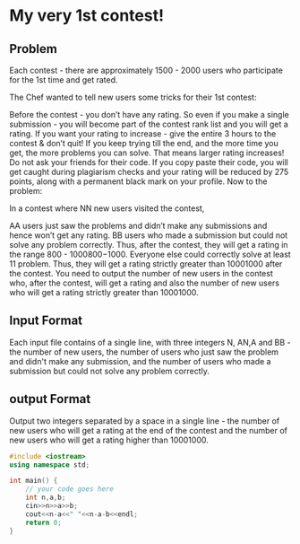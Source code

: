 # My very 1st contest!
## Problem
Each contest - there are approximately 1500 - 2000 users who participate for the 1st time and get rated.

The Chef wanted to tell new users some tricks for their 1st contest:

Before the contest - you don’t have any rating. So even if you make a single submission - you will become part of the contest rank list and you will get a rating.
If you want your rating to increase - give the entire 3 hours to the contest & don’t quit! If you keep trying till the end, and the more time you get, the more problems you can solve. That means larger rating increases!
Do not ask your friends for their code. If you copy paste their code, you will get caught during plagiarism checks and your rating will be reduced by 275 points, along with a permanent black mark on your profile.
Now to the problem:

In a contest where NN new users visited the contest,

AA users just saw the problems and didn’t make any submissions and hence won’t get any rating.
BB users who made a submission but could not solve any problem correctly. Thus, after the contest, they will get a rating in the range 800 - 1000800−1000.
Everyone else could correctly solve at least 11 problem. Thus, they will get a rating strictly greater than 10001000 after the contest.
You need to output the number of new users in the contest who, after the contest, will get a rating and also the number of new users who will get a rating strictly greater than 10001000.

## Input Format
Each input file contains of a single line, with three integers N, AN,A and BB - the number of new users, the number of users who just saw the problem and didn't make any submission, and the number of users who made a submission but could not solve any problem correctly.
## output Format
Output two integers separated by a space in a single line - the number of new users who will get a rating at the end of the contest and the number of new users who will get a rating higher than 10001000.
```cpp
#include <iostream>
using namespace std;

int main() {
	// your code goes here
	int n,a,b;
	cin>>n>>a>>b;
	cout<<n-a<<" "<<n-a-b<<endl;
	return 0;
}
```
